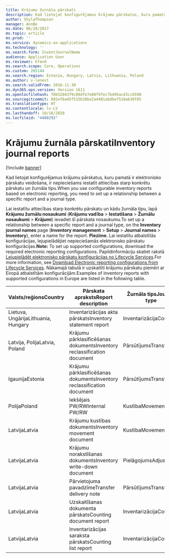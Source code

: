 ```yaml
---
title: Krājumu žurnāla pārskati
description: Kad lietojat konfigurējamus krājumu pārskatus, kuru pamatā ir elektronisko pārskatu veidošana, ir nepieciešams iestatīt attiecības starp konkrētu pārskatu un žurnāla tipu.
author: ShylaThompson
manager: AnnBe
ms.date: 06/20/2017
ms.topic: article
ms.prod: ''
ms.service: dynamics-ax-applications
ms.technology: ''
ms.search.form: InventJournalName
audience: Application User
ms.reviewer: kfend
ms.search.scope: Core, Operations
ms.custom: 265144
ms.search.region: Estonia, Hungary, Latvia, Lithuania, Poland
ms.author: v-lenest
ms.search.validFrom: 2016-11-30
ms.dyn365.ops.version: Version 1611
ms.openlocfilehash: f8b52043f9c09dfe7e80f9fec7b495acd3ccb590
ms.sourcegitcommit: 092ef6a45f515b38be2a4481abdbe7518a636f85
ms.translationtype: HT
ms.contentlocale: lv-LV
ms.lasthandoff: 10/16/2020
ms.locfileid: "4408292"
---
```

# <a name="inventory-journal-reports"></a><span data-ttu-id="97818-103">Krājumu žurnāla pārskati</span><span class="sxs-lookup"><span data-stu-id="97818-103">Inventory journal reports</span></span>

[!include [banner](../includes/banner.md)]

<span data-ttu-id="97818-104">Kad lietojat konfigurējamus krājumu pārskatus, kuru pamatā ir elektronisko pārskatu veidošana, ir nepieciešams iestatīt attiecības starp konkrētu pārskatu un žurnāla tipu.</span><span class="sxs-lookup"><span data-stu-id="97818-104">When you use configurable inventory reports based on electronic reporting, you need to set up a relationship between a specific report and a journal type.</span></span>

<span data-ttu-id="97818-105">Lai iestatītu attiecības starp konkrētu pārskatu un kādu žurnāla tipu, lapā **Krājumu žurnālu nosaukumi** (**Krājumu vadība** &gt; **Iestatīšana** &gt; **Žurnālu nosaukumi** &gt; **Krājumi**) ievadiet šī pārskata nosaukumu.</span><span class="sxs-lookup"><span data-stu-id="97818-105">To set up a relationship between a specific report and a journal type, on the **Inventory journal names** page (**Inventory management** &gt; **Setup** &gt; **Journal names** &gt; **Inventory**), enter a name for the report.</span></span> <span data-ttu-id="97818-106">**Piezīme.** Lai iestatītu atbalstītās konfigurācijas, lejupielādējiet nepieciešamās elektronisko pārskatu konfigurācijas.</span><span class="sxs-lookup"><span data-stu-id="97818-106">**Note:** To set up supported configurations, download the required electronic reporting configurations.</span></span> <span data-ttu-id="97818-107">Papildinformāciju skatiet rakstā [Lejupielādēt elektronisko pārskatu konfigurācijas no Lifecycle Services](../../dev-itpro/analytics/download-electronic-reporting-configuration-lcs.md).</span><span class="sxs-lookup"><span data-stu-id="97818-107">For more information, see [Download Electronic reporting configurations from Lifecycle Services](../../dev-itpro/analytics/download-electronic-reporting-configuration-lcs.md).</span></span> <span data-ttu-id="97818-108">Nākamajā tabulā ir uzskaitīti krājumu pārskatu piemēri ar Eiropā atbalstītām konfigurācijām.</span><span class="sxs-lookup"><span data-stu-id="97818-108">Examples of inventory reports with supported configurations in Europe are listed in the following table.</span></span>

| <span data-ttu-id="97818-109">Valsts/reģions</span><span class="sxs-lookup"><span data-stu-id="97818-109">Country</span></span>            |    <span data-ttu-id="97818-110">Pārskata apraksts</span><span class="sxs-lookup"><span data-stu-id="97818-110">Report description</span></span>               | <span data-ttu-id="97818-111">Žurnāla tips</span><span class="sxs-lookup"><span data-stu-id="97818-111">Journal type</span></span>     |    <span data-ttu-id="97818-112">Formāta kartēšanas nosaukums</span><span class="sxs-lookup"><span data-stu-id="97818-112">Format mapping name</span></span>                  |
|--------------------|-------------------------------------|------------------|-----------------------------------------|
| <span data-ttu-id="97818-113">Lietuva, Ungārija</span><span class="sxs-lookup"><span data-stu-id="97818-113">Lithuania, Hungary</span></span> | <span data-ttu-id="97818-114">Inventarizācijas akta pārskats</span><span class="sxs-lookup"><span data-stu-id="97818-114">Inventory statement report</span></span>          | <span data-ttu-id="97818-115">Inventarizācija</span><span class="sxs-lookup"><span data-stu-id="97818-115">Counting</span></span>         | <span data-ttu-id="97818-116">Inventarizācijas akts (HU, LT)</span><span class="sxs-lookup"><span data-stu-id="97818-116">Inventory statement (HU, LT)</span></span>            |
| <span data-ttu-id="97818-117">Latvija, Polija</span><span class="sxs-lookup"><span data-stu-id="97818-117">Latvia, Poland</span></span>     | <span data-ttu-id="97818-118">Krājumu pārklasificēšanas dokuments</span><span class="sxs-lookup"><span data-stu-id="97818-118">Inventory reclassification document</span></span> | <span data-ttu-id="97818-119">Pārsūtījums</span><span class="sxs-lookup"><span data-stu-id="97818-119">Transfer</span></span>         | <span data-ttu-id="97818-120">InventoryReclassificationDocument\_PLLV</span><span class="sxs-lookup"><span data-stu-id="97818-120">InventoryReclassificationDocument\_PLLV</span></span> |
| <span data-ttu-id="97818-121">Igaunija</span><span class="sxs-lookup"><span data-stu-id="97818-121">Estonia</span></span>            | <span data-ttu-id="97818-122">Krājumu pārklasificēšanas dokuments</span><span class="sxs-lookup"><span data-stu-id="97818-122">Inventory reclassification document</span></span> | <span data-ttu-id="97818-123">Pārsūtījums</span><span class="sxs-lookup"><span data-stu-id="97818-123">Transfer</span></span>         | <span data-ttu-id="97818-124">InventoryReclassificationDocument\_EE</span><span class="sxs-lookup"><span data-stu-id="97818-124">InventoryReclassificationDocument\_EE</span></span>   |
| <span data-ttu-id="97818-125">Polija</span><span class="sxs-lookup"><span data-stu-id="97818-125">Poland</span></span>             | <span data-ttu-id="97818-126">Iekšējais PW/RW</span><span class="sxs-lookup"><span data-stu-id="97818-126">Internal PW/RW</span></span>                      | <span data-ttu-id="97818-127">Kustība</span><span class="sxs-lookup"><span data-stu-id="97818-127">Movement</span></span>         | <span data-ttu-id="97818-128">InventJournalLinesDocPL</span><span class="sxs-lookup"><span data-stu-id="97818-128">InventJournalLinesDocPL</span></span>                 |
| <span data-ttu-id="97818-129">Latvija</span><span class="sxs-lookup"><span data-stu-id="97818-129">Latvia</span></span>             | <span data-ttu-id="97818-130">Krājumu kustības dokuments</span><span class="sxs-lookup"><span data-stu-id="97818-130">Inventory movement document</span></span>         | <span data-ttu-id="97818-131">Kustība</span><span class="sxs-lookup"><span data-stu-id="97818-131">Movement</span></span>         | <span data-ttu-id="97818-132">Kustība\_LV</span><span class="sxs-lookup"><span data-stu-id="97818-132">Movement\_LV</span></span>                            |
| <span data-ttu-id="97818-133">Latvija</span><span class="sxs-lookup"><span data-stu-id="97818-133">Latvia</span></span>             | <span data-ttu-id="97818-134">Krājumu norakstīšanas dokuments</span><span class="sxs-lookup"><span data-stu-id="97818-134">Inventory write-down document</span></span>       | <span data-ttu-id="97818-135">Pielāgojums</span><span class="sxs-lookup"><span data-stu-id="97818-135">Adjustment</span></span>       | <span data-ttu-id="97818-136">InventJournalLines\_LV</span><span class="sxs-lookup"><span data-stu-id="97818-136">InventJournalLines\_LV</span></span>                  |
| <span data-ttu-id="97818-137">Latvija</span><span class="sxs-lookup"><span data-stu-id="97818-137">Latvia</span></span>             | <span data-ttu-id="97818-138">Pārvietojuma pavadzīme</span><span class="sxs-lookup"><span data-stu-id="97818-138">Transfer delivery note</span></span>              | <span data-ttu-id="97818-139">Pārsūtījums</span><span class="sxs-lookup"><span data-stu-id="97818-139">Transfer</span></span>         | <span data-ttu-id="97818-140">InternalTransferDeliveryNote\_LV</span><span class="sxs-lookup"><span data-stu-id="97818-140">InternalTransferDeliveryNote\_LV</span></span>        |
| <span data-ttu-id="97818-141">Latvija</span><span class="sxs-lookup"><span data-stu-id="97818-141">Latvia</span></span>             | <span data-ttu-id="97818-142">Uzskaitīšanas dokumenta pārskats</span><span class="sxs-lookup"><span data-stu-id="97818-142">Counting document report</span></span>            | <span data-ttu-id="97818-143">Inventarizācija</span><span class="sxs-lookup"><span data-stu-id="97818-143">Counting</span></span>         | <span data-ttu-id="97818-144">CountedDocument\_LV</span><span class="sxs-lookup"><span data-stu-id="97818-144">CountedDocument\_LV</span></span>                     |
| <span data-ttu-id="97818-145">Latvija</span><span class="sxs-lookup"><span data-stu-id="97818-145">Latvia</span></span>             | <span data-ttu-id="97818-146">Inventarizācijas saraksta pārskats</span><span class="sxs-lookup"><span data-stu-id="97818-146">Counting list report</span></span>                | <span data-ttu-id="97818-147">Inventarizācija</span><span class="sxs-lookup"><span data-stu-id="97818-147">Counting</span></span>         | <span data-ttu-id="97818-148">Inventarizācijas saraksts</span><span class="sxs-lookup"><span data-stu-id="97818-148">Counting list</span></span>                           |





